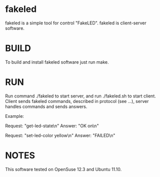 fakeled
========

fakeled is a simple tool for control "FakeLED".
fakeled is client-server software.

 BUILD
=========
To build and install fakeled software just run make.

 RUN
========
Run command ./fakeled to start server, and run ./fakeled.sh to start client.
Client sends fakeled commands, described in protocol (see ...), server handles
commands and sends answers.

Example:

Request: "get-led-state\n"
Answer:	 "OK on\n"

Request: "set-led-color yellow\n"
Answer:  "FAILED\n"

 NOTES
========
This software tested on OpenSuse 12.3 and Ubuntu 11.10.